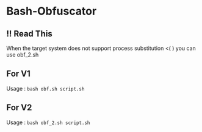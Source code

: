 # Bash-Obfuscator

## !! Read This
When the target system does not support process substitution <( ) you can use obf_2.sh

## For V1
Usage : ```bash obf.sh script.sh```
## For V2
Usage : ```bash obf_2.sh script.sh```
